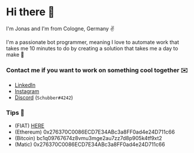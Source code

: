 # Hi there 👋
I'm Jonas and I'm from Cologne, Germany ✌️

I'm a passionate bot programmer, meaning I love to automate work that takes me 10 minutes to do by creating a solution that takes me a day to make 🥴

### Contact me if you want to work on something cool together ✉️
- [LinkedIn](https://www.linkedin.com/in/jonas-lieske-aa965b1bb/)
- [Instagram](https://www.instagram.com/jonas.lieske/)
- [Discord](discordapp.com/users/282623078410747904) (`Schubber#4242`)

### Tips 💸
- (FIAT) [HERE](https://www.buymeacoffee.com/jonaslieske)
- (Ethereum) 0x276370C0086ECD7E34ABc3a8FF0ad4e24D711c66
- (Bitcoin) bc1q09767674z8vmu3mge2au7zz7d8p905k4tf9xt2
- (Matic) 0x276370C0086ECD7E34ABc3a8FF0ad4e24D711c66
